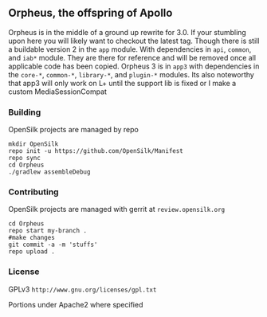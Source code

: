 ## Orpheus, the offspring of Apollo

Orpheus is in the middle of a ground up rewrite for 3.0. If your stumbling upon here you will likely
want to checkout the latest tag. Though there is still a buildable version 2 in the `app` module.
With dependencies in `api`, `common`, and `iab*` module. They are there for reference and will be removed
once all applicable code has been copied.
Orpheus 3 is in `app3` with dependencies in the `core-*`, `common-*`, `library-*`, and `plugin-*` modules.
Its also noteworthy that app3 will only work on L+ until the support lib is fixed or I make a custom
MediaSessionCompat

### Building

OpenSilk projects are managed by repo

    mkdir OpenSilk
    repo init -u https://github.com/OpenSilk/Manifest
    repo sync
    cd Orpheus
    ./gradlew assembleDebug

### Contributing

OpenSilk projects are managed with gerrit at `review.opensilk.org`

    cd Orpheus
    repo start my-branch .
    #make changes
    git commit -a -m 'stuffs'
    repo upload .

### License

GPLv3 `http://www.gnu.org/licenses/gpl.txt`

Portions under Apache2 where specified
